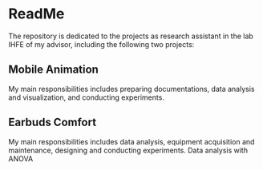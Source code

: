 # ReadMe

The repository is dedicated to the projects as research assistant in the lab IHFE of my advisor, including the following two projects:

## Mobile Animation
My main responsibilities includes preparing documentations, data analysis and visualization, and conducting experiments.

## Earbuds Comfort
My main responsibilities includes data analysis, equipment acquisition and maintenance, designing and conducting experiments. Data analysis with ANOVA
